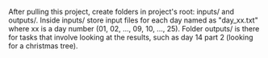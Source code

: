 After pulling this project, create folders in project's root: inputs/ and outputs/.
Inside inputs/ store input files for each day named as "day_xx.txt" where xx is a day number (01, 02, ..., 09, 10, ..., 25).
Folder outputs/ is there for tasks that involve looking at the results, such as day 14 part 2 (looking for a christmas tree).
